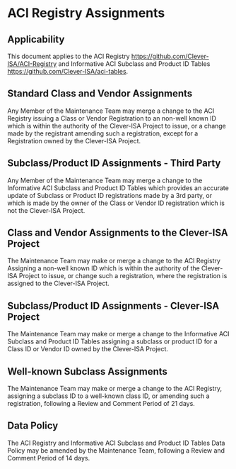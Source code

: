 # ACI Registry Assignments

## Applicability

This document applies to the ACI Registry <https://github.com/Clever-ISA/ACI-Registry> and Informative ACI Subclass and Product ID Tables <https://github.com/Clever-ISA/aci-tables>.

## Standard Class and Vendor Assignments

Any Member of the Maintenance Team may merge a change to the ACI Registry issuing a Class or Vendor Registration to an non-well known ID which is within the authority of the Clever-ISA Project to issue, or a change made by the registrant amending such a registration, except for a Registration owned by the Clever-ISA Project.

## Subclass/Product ID Assignments - Third Party

Any Member of the Maintenance Team may merge a change to the Informative ACI Subclass and Product ID Tables which provides an accurate update of Subclass or Product ID registrations made by a 3rd party, or which is made by the owner of the Class or Vendor ID registration which is not the Clever-ISA Project.

## Class and Vendor Assignments to the Clever-ISA Project

The Maintenance Team may make or merge a change to the ACI Registry Assigning a non-well known ID which is within the authority of the Clever-ISA Project to issue, or change such a registration, where the registration is assigned to the Clever-ISA Project.

## Subclass/Product ID Assignments - Clever-ISA Project

The Maintenance Team may make or merge a change to the Informative ACI Subclass and Product ID Tables assigning a subclass or product ID for a Class ID or Vendor ID owned by the Clever-ISA Project.

## Well-known Subclass Assignments

The Maintenance Team may make or merge a change to the ACI Registry, assigning a subclass ID to a well-known class ID, or amending such a registration, following a Review and Comment Period of 21 days.

## Data Policy

The ACI Registry and Informative ACI Subclass and Product ID Tables Data Policy may be amended by the Maintenance Team, following a Review and Comment Period of 14 days.